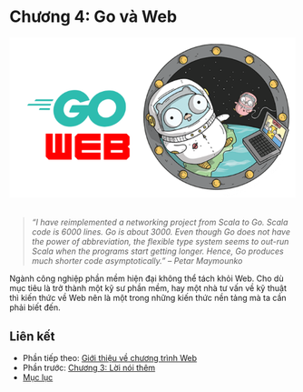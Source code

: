 # Chương 4: Go và Web

<div align="center">
	<img src="../images/ch5.png">
	<br/>
	<span align="center">
		<i></i>
	</span>
</div>
<br/>

>*“I have reimplemented a networking project from Scala to Go. Scala code is 6000 lines. Go is about 3000. Even though Go does not have the power of abbreviation, the flexible type system seems to out-run Scala when the programs start getting longer. Hence, Go produces much shorter code asymptotically.” – Petar Maymounko*

Ngành công nghiệp phần mềm hiện đại không thể tách khỏi Web. Cho dù mục tiêu là trở thành một kỹ sư phần mềm, hay một nhà tư vấn về kỹ thuật thì kiến thức về Web nên là một trong những kiến thức nền tảng mà ta cần phải biết đến.

## Liên kết
* Phần tiếp theo: [Giới thiệu về chương trình Web](./ch4-01-intro.md)
* Phần trước: [Chương 3: Lời nói thêm](../ch3-rpc/ch3-07-ext.md)
* [Mục lục](../SUMMARY.md)